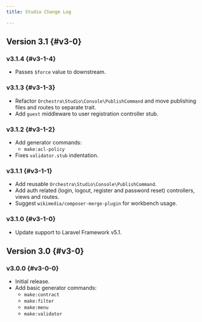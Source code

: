 ```yaml
---
title: Studio Change Log

---
```


## Version 3.1 {#v3-0}

### v3.1.4 {#v3-1-4}

* Passes `$force` value to downstream.

### v3.1.3 {#v3-1-3}

* Refactor `Orchestra\Studio\Console\PublishCommand` and move publishing files and routes to separate trait.
* Add `guest` middleware to user registration controller stub.

### v3.1.2 {#v3-1-2}

* Add generator commands:
  - `make:acl-policy`
* Fixes `validator.stub` indentation.

### v3.1.1 {#v3-1-1}

* Add reusable `Orchestra\Studio\Console\PublishCommand`.
* Add auth related (login, logout, register and password reset) controllers, views and routes.
* Suggest `wikimedia/composer-merge-plugin` for workbench usage.

### v3.1.0 {#v3-1-0}

* Update support to Laravel Framework v5.1.

## Version 3.0 {#v3-0}

### v3.0.0 {#v3-0-0}

* Initial release.
* Add basic generator commands:
  - `make:contract`
  - `make:filter`
  - `make:menu`
  - `make:validator`
